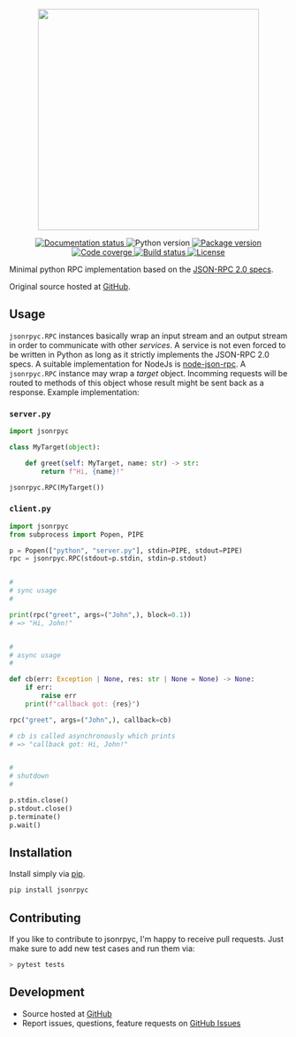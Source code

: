 <!-- marker-before-logo -->

<p align="center">
  <img src="https://media.githubusercontent.com/media/riga/jsonrpyc/master/assets/logo.png" width="400" />
</p>

<!-- marker-after-logo -->

<!-- marker-before-badges -->

<p align="center">
  <a href="http://jsonrpyc.readthedocs.io">
    <img alt="Documentation status" src="https://readthedocs.org/projects/jsonrpyc/badge/?version=latest" />
  </a>
  <img alt="Python version" src="https://img.shields.io/badge/Python-%E2%89%A53.7-blue" />
  <a href="https://pypi.python.org/pypi/jsonrpyc">
    <img alt="Package version" src="https://img.shields.io/pypi/v/jsonrpyc.svg?style=flat" />
  </a>
  <a href="https://codecov.io/gh/riga/jsonrpyc">
    <img alt="Code coverge" src="https://codecov.io/gh/riga/jsonrpyc/branch/master/graph/badge.svg?token=R8SY3O6KB9" />
  </a>
  <a href="https://github.com/riga/jsonrpyc/actions/workflows/lint_and_test.yml">
    <img alt="Build status" src="https://github.com/riga/jsonrpyc/actions/workflows/lint_and_test.yml/badge.svg" />
  </a>
  <a href="https://github.com/riga/jsonrpyc/blob/master/LICENSE">
    <img alt="License" src="https://img.shields.io/github/license/riga/jsonrpyc.svg" />
  </a>
</p>

<!-- marker-after-badges -->

<!-- marker-before-header -->

Minimal python RPC implementation based on the [JSON-RPC 2.0 specs](http://www.jsonrpc.org/specification).

Original source hosted at [GitHub](https://github.com/riga/jsonrpyc).

<!-- marker-after-header -->

<!-- marker-before-body -->

<!-- marker-before-usage -->

## Usage

``jsonrpyc.RPC`` instances basically wrap an input stream and an output stream in order to communicate with other *services*.
A service is not even forced to be written in Python as long as it strictly implements the JSON-RPC 2.0 specs.
A suitable implementation for NodeJs is [node-json-rpc](https://github.com/riga/node-json-rpc).
A ``jsonrpyc.RPC`` instance may wrap a *target* object.
Incomming requests will be routed to methods of this object whose result might be sent back as a response. Example implementation:


### ``server.py``

```python
import jsonrpyc

class MyTarget(object):

    def greet(self: MyTarget, name: str) -> str:
        return f"Hi, {name}!"

jsonrpyc.RPC(MyTarget())
```


### ``client.py``

```python
import jsonrpyc
from subprocess import Popen, PIPE

p = Popen(["python", "server.py"], stdin=PIPE, stdout=PIPE)
rpc = jsonrpyc.RPC(stdout=p.stdin, stdin=p.stdout)


#
# sync usage
#

print(rpc("greet", args=("John",), block=0.1))
# => "Hi, John!"


#
# async usage
#

def cb(err: Exception | None, res: str | None = None) -> None:
    if err:
        raise err
    print(f"callback got: {res}")

rpc("greet", args=("John",), callback=cb)

# cb is called asynchronously which prints
# => "callback got: Hi, John!"


#
# shutdown
#

p.stdin.close()
p.stdout.close()
p.terminate()
p.wait()
```

<!-- marker-after-usage -->

<!-- marker-before-info -->

## Installation

Install simply via [pip](https://pypi.python.org/pypi/jsonrpyc).

```bash
pip install jsonrpyc
```


## Contributing

If you like to contribute to jsonrpyc, I'm happy to receive pull requests.
Just make sure to add new test cases and run them via:

```bash
> pytest tests
```


## Development

- Source hosted at [GitHub](https://github.com/riga/jsonrpyc)
- Report issues, questions, feature requests on [GitHub Issues](https://github.com/riga/jsonrpyc/issues)

<!-- marker-after-info -->

<!-- marker-after-body -->
